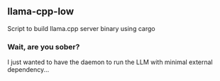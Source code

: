 ## llama-cpp-low

Script to build llama.cpp server binary using cargo

### Wait, are you sober?

I just wanted to have the daemon to run the LLM with minimal external dependency...